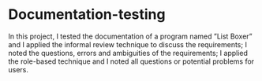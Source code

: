 # Documentation-testing
In this project, I tested the documentation of a program named ”List Boxer” and I applied the informal review technique to discuss the requirements; I noted the questions, errors and ambiguities of the requirements; I applied the role-based technique and I noted all questions or potential problems for users.
